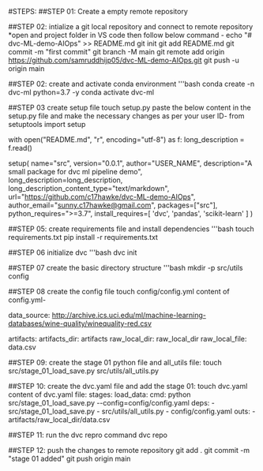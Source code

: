 #STEPS:
##STEP 01: Create a empty remote repository

##STEP 02: intialize a git local repository and connect to remote repository
*open and project folder in VS code then follow below command -
echo "# dvc-ML-demo-AIOps" >> README.md
git init
git add README.md
git commit -m "first commit"
git branch -M main
git remote add origin https://github.com/samruddhijp05/dvc-ML-demo-AIOps.git
git push -u origin main

##STEP 02: create and activate conda environment
'''bash
conda create -n dvc-ml python=3.7 -y
conda activate dvc-ml

##STEP 03 create setup file
touch setup.py
paste the below content in the setup.py file and make the necessary changes as per your user ID-
from setuptools import setup

with open("README.md", "r", encoding="utf-8") as f:
    long_description = f.read()

setup(
    name="src",
    version="0.0.1",
    author="USER_NAME",
    description="A small package for dvc ml pipeline demo",
    long_description=long_description,
    long_description_content_type="text/markdown",
    url="https://github.com/c17hawke/dvc-ML-demo-AIOps",
    author_email="sunny.c17hawke@gmail.com",
    packages=["src"],
    python_requires=">=3.7",
    install_requires=[
        'dvc',
        'pandas',
        'scikit-learn'
    ]
)

##STEP 05: create requirements file and install dependencies
'''bash
touch requirements.txt
pip install -r requirements.txt

##STEP 06 initialize dvc
'''bash
dvc init

##STEP 07 create the basic directory structure
'''bash
mkdir -p src/utils config

##STEP 08 create the config file 
touch config/config.yml
 content of config.yml-
 
data_source: http://archive.ics.uci.edu/ml/machine-learning-databases/wine-quality/winequality-red.csv

artifacts: 
  artifacts_dir: artifacts
  raw_local_dir: raw_local_dir
  raw_local_file: data.csv


##STEP 09: create the stage 01 python file and all_utils file:
touch src/stage_01_load_save.py src/utils/all_utils.py

##STEP 10: create the dvc.yaml file and add the stage 01:
touch dvc.yaml
 content of dvc.yaml file:
 stages:
  load_data:
    cmd: python src/stage_01_load_save.py --config=config/config.yaml
    deps:
      - src/stage_01_load_save.py
      - src/utils/all_utils.py
      - config/config.yaml
    outs:
      - artifacts/raw_local_dir/data.csv

  ##STEP 11: run the dvc repro command
  dvc repo

  ##STEP 12: push the changes to remote repository
  git add .
git commit -m "stage 01 added"
git push origin main
